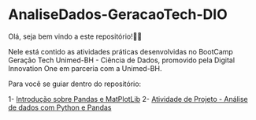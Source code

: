 # AnaliseDados-GeracaoTech-DIO

Olá, seja bem vindo a este repositório!🖖🏽

Nele está contido as atividades práticas desenvolvidas no BootCamp Geração Tech Unimed-BH - Ciência de Dados, promovido pela Digital Innovation One em parceria com a Unimed-BH.

Para você se guiar dentro do repositório:

1- [Introdução sobre Pandas e MatPlotLib](https://github.com/AndersonGabrielCalasans/AnaliseDados-BootCampGeracaoTech-DIO/blob/master/introducao_pandas.ipynb)
2- [Atividade de Projeto - Análise de dados com Python e Pandas](https://github.com/AndersonGabrielCalasans/AnaliseDados-BootCampGeracaoTech-DIO/blob/master/analise_exploratoria_DIO.ipynb)